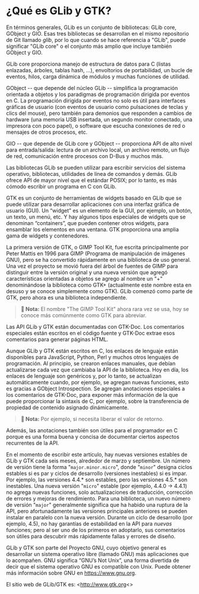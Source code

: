 # ¿Qué es GLib y GTK?

En términos generales, GLib es un conjunto de bibliotecas: GLib core, GObject y GIO. Esas tres bibliotecas se desarrollan en el mismo repositorio de Git llamado *glib*, por lo que cuando se hace referencia a "GLib", puede significar "GLib core" o el conjunto más amplio que incluye también GObject y GIO.

GLib core proporciona manejo de estructura de datos para C (listas enlazadas, árboles, tablas hash, ...), envoltorios de portabilidad, un bucle de eventos, hilos, carga dinámica de módulos y muchas funciones de utilidad.

GObject -- que depende del núcleo GLib -- simplifica la programación orientada a objetos y los paradigmas de programación dirigida por eventos en C. La programación dirigida por eventos no solo es útil para interfaces gráficas de usuario (con eventos de usuario como pulsaciones de teclas y clics del mouse), pero también para demonios que responden a cambios de hardware (una memoria USB insertada, un segundo monitor conectado, una impresora con poco papel), o software que escucha conexiones de red o mensajes de otros procesos, etc.

GIO -- que depende de GLib core y GObject -- proporciona API de alto nivel para entrada/salida: lectura de un archivo local, un archivo remoto, un flujo de red, comunicación entre procesos con D-Bus y muchos más.

Las bibliotecas GLib se pueden utilizar para escribir servicios del sistema operativo, bibliotecas, utilidades de línea de comandos y demás. GLib ofrece API de mayor nivel que el estándar POSIX; por lo tanto, es más cómodo escribir un programa en C con GLib.

GTK es un conjunto de herramientas de widgets basado en GLib que se puede utilizar para desarrollar aplicaciones con una interfaz gráfica de usuario (GUI). Un “widget” es un elemento de la GUI, por ejemplo, un botón, un texto, un menú, etc. Y hay algunos tipos especiales de widgets que se denominan “containers”, que pueden contener otros widgets, para ensamblar los elementos en una ventana. GTK proporciona una amplia gama de widgets y contenedores.

La primera versión de GTK, o GIMP Tool Kit, fue escrita principalmente por Peter Mattis en 1996 para GIMP (Programa de manipulación de imágenes GNU), pero se ha convertido rápidamente en una biblioteca de uso general. Una vez el proyecto se movió fuera del árbol de fuentes de GIMP para distinguir entre la versión original y una nueva versión que agregó características orientadas a objetos se agrego al nombre un "+" denominándose la biblioteca como GTK+ (actualmente este nombre esta en desuso y se conoce simplemente como GTK). GLib comenzó como parte de GTK, pero ahora es una biblioteca independiente.

> **📌 Nota:** El nombre "The GIMP Tool Kit" ahora rara vez se usa, hoy se conoce más comúnmente como GTK para abreviar.

Las API GLib y GTK están documentadas con GTK-Doc. Los comentarios especiales están escritos en el código fuente y GTK-Doc extrae esos comentarios para generar páginas HTML.

Aunque GLib y GTK están escritos en C, los enlaces de lenguaje están disponibles para JavaScript, Python, Perl y muchos otros lenguajes de programación. Al principio, se crearon enlaces manuales, que debían actualizarse cada vez que cambiaba la API de la biblioteca. Hoy en día, los enlaces de lenguaje son genéricos y, por lo tanto, se actualizan automáticamente cuando, por ejemplo, se agregan nuevas funciones, esto es gracias a GObject Introspection. Se agregan anotaciones especiales a los comentarios de GTK-Doc, para exponer más información de la que puede proporcionar la sintaxis de C, por ejemplo, sobre la transferencia de propiedad de contenido asignado dinámicamente.

> **📌 Nota:** Por ejemplo, si necesita liberar el valor de retorno.

Además, las anotaciones también son útiles para el programador en C porque es una forma buena y concisa de documentar ciertos aspectos recurrentes de la API.

En el momento de escribir este artículo, hay nuevas versiones estables de GLib y GTK cada seis meses, alrededor de marzo y septiembre. Un número de versión tiene la forma "`major.minor.micro`", donde "`minor`" designa ciclos estables si es par y ciclos de desarrollo (versiones inestables) si es impar. Por ejemplo, las versiones 4.4.\* son estables, pero las versiones 4.5.\* son inestables. Una nueva versión "`micro`" estable (por ejemplo, 4.4.0 → 4.4.1) no agrega nuevas funciones, solo actualizaciones de traducción, corrección de errores y mejoras de rendimiento. Para una biblioteca, un nuevo número de versión "`major`" generalmente significa que ha habido una ruptura de la API, pero afortunadamente las versiones principales anteriores se pueden instalar en paralelo con la nueva versión. Durante un ciclo de desarrollo (por ejemplo, 4.5), no hay garantías de estabilidad en la API para *nuevas* funciones; pero al ser uno de los primeros en adoptarlo, sus comentarios son útiles para descubrir más rápidamente fallas y errores de diseño.

GLib y GTK son parte del Proyecto GNU, cuyo objetivo general es desarrollar un sistema operativo libre (llamado GNU) más aplicaciones que lo acompañen. GNU significa “GNU’s Not Unix”, una forma divertida de decir que el sistema operativo GNU es compatible con Unix. Puede obtener más información sobre GNU en <https://www.gnu.org>.

El sitio web de GLib/GTK es: <http://www.gtk.org<>